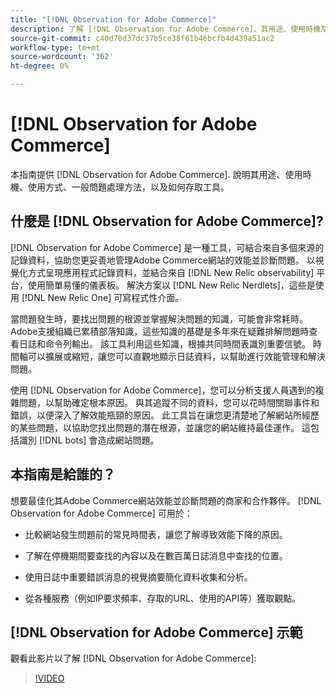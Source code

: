 ```yaml
---
title: "[!DNL Observation for Adobe Commerce]"
description: 了解 [!DNL Observation for Adobe Commerce]、其用途、使用時機及存取方式。
source-git-commit: c40d78d37dc37b5ce38f61b46bcfb4d439a51ac2
workflow-type: tm+mt
source-wordcount: '362'
ht-degree: 0%

---
```


# [!DNL Observation for Adobe Commerce]

本指南提供 [!DNL Observation for Adobe Commerce]. 說明其用途、使用時機、使用方式、一般問題處理方法，以及如何存取工具。

## 什麼是 [!DNL Observation for Adobe Commerce]?

[!DNL Observation for Adobe Commerce] 是一種工具，可結合來自多個來源的記錄資料，協助您更妥善地管理Adobe Commerce網站的效能並診斷問題。 以視覺化方式呈現應用程式記錄資料，並結合來自 [!DNL New Relic observability] 平台，使用簡單易懂的儀表板。 解決方案以 [!DNL New Relic Nerdlets]，這些是使用 [!DNL New Relic One] 可寫程式性介面。

當問題發生時，要找出問題的根源並掌握解決問題的知識，可能會非常耗時。 Adobe支援組織已累積部落知識，這些知識的基礎是多年來在疑難排解問題時查看日誌和命令列輸出。 該工具利用這些知識，根據共同時間表識別重要信號。 時間軸可以擴展或縮短，讓您可以直觀地顯示日誌資料，以幫助進行效能管理和解決問題。

使用 [!DNL Observation for Adobe Commerce]，您可以分析支援人員遇到的複雜問題，以幫助確定根本原因。 與其追蹤不同的資料，您可以花時間關聯事件和錯誤，以便深入了解效能瓶頸的原因。 此工具旨在讓您更清楚地了解網站所經歷的某些問題，以協助您找出問題的潛在根源，並讓您的網站維持最佳運作。 這包括識別 [!DNL bots] 會造成網站問題。

## 本指南是給誰的？

想要最佳化其Adobe Commerce網站效能並診斷問題的商家和合作夥伴。 [!DNL Observation for Adobe Commerce] 可用於：

* 比較網站發生問題前的常見時間表，讓您了解導致效能下降的原因。

* 了解在停機期間要查找的內容以及在數百萬日誌消息中查找的位置。

* 使用日誌中重要錯誤消息的視覺摘要簡化資料收集和分析。

* 從各種服務（例如IP要求頻率、存取的URL、使用的API等）獲取觀點。

## [!DNL Observation for Adobe Commerce] 示範

觀看此影片以了解 [!DNL Observation for Adobe Commerce]:

>[!VIDEO](https://video.tv.adobe.com/v/344444?quality=12)
